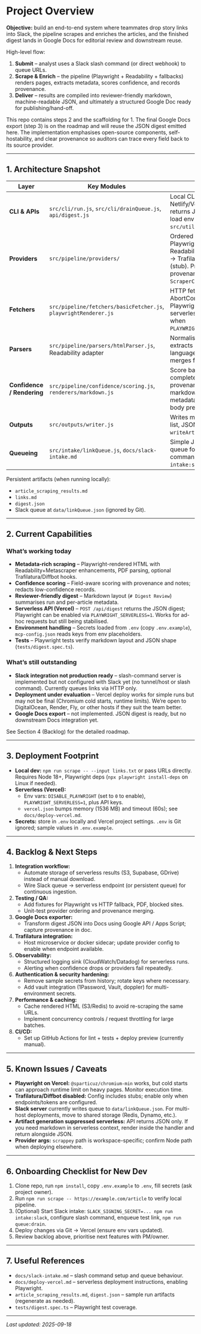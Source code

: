 # Project Overview

**Objective:** build an end-to-end system where teammates drop story links into Slack, the pipeline scrapes and enriches the articles, and the finished digest lands in Google Docs for editorial review and downstream reuse.

High-level flow:
1. **Submit** – analyst uses a Slack slash command (or direct webhook) to queue URLs.
2. **Scrape & Enrich** – the pipeline (Playwright + Readability + fallbacks) renders pages, extracts metadata, scores confidence, and records provenance.
3. **Deliver** – results are compiled into reviewer-friendly markdown, machine-readable JSON, and ultimately a structured Google Doc ready for publishing/hand-off.

This repo contains steps 2 and the scaffolding for 1. The final Google Docs export (step 3) is on the roadmap and will reuse the JSON digest emitted here. The implementation emphasises open-source components, self-hostability, and clear provenance so auditors can trace every field back to its source provider.

---

## 1. Architecture Snapshot

| Layer | Key Modules | Notes |
| --- | --- | --- |
| **CLI & APIs** | `src/cli/run.js`, `src/cli/drainQueue.js`, `api/digest.js` | Local CLI writes artifacts; Netlify/Vercel endpoint returns JSON only. Both load env vars via `src/utils/loadEnv.js`.
| **Providers** | `src/pipeline/providers/` | Ordered pipeline: Playwright → HTTP → Readability/Metascraper → Trafilatura → Diffbot (stub). Providers add provenance info to `ScraperContext`.
| **Fetchers** | `src/pipeline/fetchers/basicFetcher.js`, `playwrightRenderer.js` | HTTP fetch with AbortController; Playwright supports serverless Chromium when `PLAYWRIGHT_SERVERLESS=1`.
| **Parsers** | `src/pipeline/parsers/htmlParser.js`, Readability adapter | Normalises metadata, extracts language/keywords, merges fallbacks.
| **Confidence / Rendering** | `src/pipeline/confidence/scoring.js`, `renderers/markdown.js` | Score based on field completeness, provenance; reviewer markdown shows metadata, provenance, body preview.
| **Outputs** | `src/outputs/writer.js` | Writes markdown, links list, JSON locally when `writeArtifacts!==false`.
| **Queueing** | `src/intake/linkQueue.js`, `docs/slack-intake.md` | Simple JSON-backed queue for Slack slash command intake (`npm run intake:slack`).

Persistent artifacts (when running locally):
- `article_scraping_results.md`
- `links.md`
- `digest.json`
- Slack queue at `data/linkQueue.json` (ignored by Git).

---

## 2. Current Capabilities

### What’s working today

- **Metadata-rich scraping** – Playwright-rendered HTML with Readability+Metascraper enhancements, PDF parsing, optional Trafilatura/Diffbot hooks.
- **Confidence scoring** – Field-aware scoring with provenance and notes; redacts low-confidence records.
- **Reviewer-friendly digest** – Markdown layout (`# Digest Review`) summarises run and per-article metadata.
- **Serverless API (Vercel)** – `POST /api/digest` returns the JSON digest; Playwright can be enabled via `PLAYWRIGHT_SERVERLESS=1`. Works for ad-hoc requests but still being stabilised.
- **Environment handling** – Secrets loaded from `.env` (copy `.env.example`), `mcp-config.json` reads keys from env placeholders.
- **Tests** – Playwright tests verify markdown layout and JSON shape (`tests/digest.spec.ts`).

### What’s still outstanding

- **Slack integration not production ready** – slash-command server is implemented but not configured with Slack yet (no tunnel/host or slash command). Currently queues links via HTTP only.
- **Deployment under evaluation** – Vercel deploy works for simple runs but may not be final (Chromium cold starts, runtime limits). We’re open to DigitalOcean, Render, Fly, or other hosts if they suit the team better.
- **Google Docs export** – not implemented. JSON digest is ready, but no downstream Docs integration yet.

See Section 4 (Backlog) for the detailed roadmap.

---

## 3. Deployment Footprint

- **Local dev:** `npm run scrape -- --input links.txt` or pass URLs directly. Requires Node 18+, Playwright deps (`npx playwright install-deps` on Linux if needed).
- **Serverless (Vercel):**
  - Env vars: `DISABLE_PLAYWRIGHT` (set to `0` to enable), `PLAYWRIGHT_SERVERLESS=1`, plus API keys.
  - `vercel.json` bumps memory (1536 MB) and timeout (60s); see `docs/deploy-vercel.md`.
- **Secrets:** store in `.env` locally and Vercel project settings. `.env` is Git ignored; sample values in `.env.example`.

---

## 4. Backlog & Next Steps

1. **Integration workflow:**
   - Automate storage of serverless results (S3, Supabase, GDrive) instead of manual download.
   - Wire Slack queue → serverless endpoint (or persistent queue) for continuous ingestion.
2. **Testing / QA:**
   - Add fixtures for Playwright vs HTTP fallback, PDF, blocked sites.
   - Unit-test provider ordering and provenance merging.
3. **Google Docs exporter:**
   - Transform digest JSON into Docs using Google API / Apps Script; capture provenance in doc.
4. **Trafilatura integration:**
   - Host microservice or docker sidecar; update provider config to enable when endpoint available.
5. **Observability:**
   - Structured logging sink (CloudWatch/Datadog) for serverless runs.
   - Alerting when confidence drops or providers fail repeatedly.
6. **Authentication & security hardening:**
   - Remove sample secrets from history; rotate keys where necessary.
   - Add vault integration (1Password, Vault, doppler) for multi-environment secrets.
7. **Performance & caching:**
   - Cache rendered HTML (S3/Redis) to avoid re-scraping the same URLs.
   - Implement concurrency controls / request throttling for large batches.
8. **CI/CD:**
   - Set up GitHub Actions for lint + tests + deploy preview (currently manual). 

---

## 5. Known Issues / Caveats

- **Playwright on Vercel:** `@sparticuz/chromium-min` works, but cold starts can approach runtime limit on heavy pages. Monitor execution time.
- **Trafilatura/Diffbot disabled:** Config includes stubs; enable only when endpoints/tokens are configured.
- **Slack server** currently writes queue to `data/linkQueue.json`. For multi-host deployments, move to shared storage (Redis, Dynamo, etc.).
- **Artifact generation suppressed serverless:** API returns JSON only. If you need markdown in serverless context, render inside the handler and return alongside JSON.
- **Provider args:** `scrappey` path is workspace-specific; confirm Node path when deploying elsewhere.

---

## 6. Onboarding Checklist for New Dev

1. Clone repo, run `npm install`, copy `.env.example` to `.env`, fill secrets (ask project owner).
2. Run `npm run scrape -- https://example.com/article` to verify local pipeline.
3. (Optional) Start Slack intake: `SLACK_SIGNING_SECRET=... npm run intake:slack`, configure slash command, enqueue test link, `npm run queue:drain`.
4. Deploy changes via Git → Vercel (ensure env vars updated).
5. Review backlog above, prioritise next features with PM/owner.

---

## 7. Useful References

- `docs/slack-intake.md` – slash command setup and queue behaviour.
- `docs/deploy-vercel.md` – serverless deployment instructions, enabling Playwright.
- `article_scraping_results.md`, `digest.json` – sample run artifacts (regenerate as needed).
- `tests/digest.spec.ts` – Playwright test coverage.

---

*Last updated: 2025-09-18*
